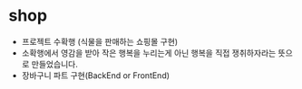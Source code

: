 # shop
- 프로젝트 수확행 (식물을 판매하는 쇼핑몰 구현)
- 소확행에서 영감을 받아 작은 행복을 누리는게 아닌
  행복을 직접 쟁취하자라는 뜻으로 만들었습니다.
- 장바구니 파트 구현(BackEnd or FrontEnd)
